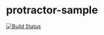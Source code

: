 # protractor-sample
[![Build Status](https://travis-ci.org/MoYummy/protractor-sample.svg?branch=master)](https://travis-ci.org/MoYummy/protractor-sample)